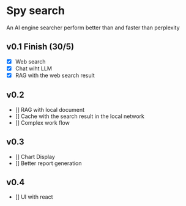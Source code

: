 # Spy search
An AI engine searcher perform better than and faster than perplexity

## v0.1 Finish (30/5)
- [x] Web search 
- [x] Chat wiht LLM 
- [x] RAG with the web search result

## v0.2 
- [] RAG with local document
- [] Cache with the search result in the local network 
- [] Complex work flow

## v0.3 
- [] Chart Display
- [] Better report generation

## v0.4
- [] UI with react

